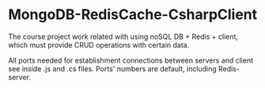# MongoDB-RedisCache-CsharpClient
The course project work related with using noSQL DB + Redis + client, which must provide CRUD operations with certain data.

All ports needed for establishment connections between servers and client see inside .js and .cs files. Ports' numbers are default, including Redis-server.
